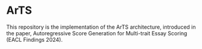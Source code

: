 # ArTS
This repository is the implementation of the ArTS architecture, introduced in the paper, Autoregressive Score Generation for Multi-trait Essay Scoring (EACL Findings 2024).

